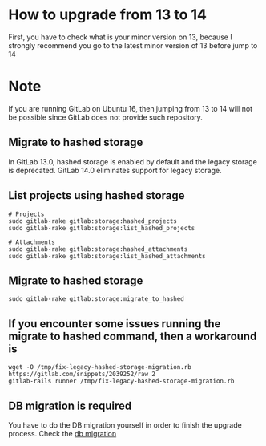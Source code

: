 # How to upgrade from 13 to 14

First, you have to check what is your minor version on 13, because I strongly recommend you go to the latest minor version of 13 before jump to 14

# Note

If you are running GitLab on Ubuntu 16, then jumping from 13 to 14 will not be possible since GitLab does not provide such repository.

## Migrate to hashed storage

In GitLab 13.0, hashed storage is enabled by default and the legacy storage is deprecated. GitLab 14.0 eliminates support for legacy storage.

## List projects using hashed storage

```shell
# Projects
sudo gitlab-rake gitlab:storage:hashed_projects
sudo gitlab-rake gitlab:storage:list_hashed_projects

# Attachments
sudo gitlab-rake gitlab:storage:hashed_attachments
sudo gitlab-rake gitlab:storage:list_hashed_attachments
```

## Migrate to hashed storage

```shell
sudo gitlab-rake gitlab:storage:migrate_to_hashed
```

## If you encounter some issues running the migrate to hashed command, then a workaround is

```shell
wget -O /tmp/fix-legacy-hashed-storage-migration.rb https://gitlab.com/snippets/2039252/raw 2
gitlab-rails runner /tmp/fix-legacy-hashed-storage-migration.rb
```

## DB migration is required

You have to do the DB migration yourself in order to finish the upgrade process. Check the [db migration](docs/gitlab/db-migration.md)


